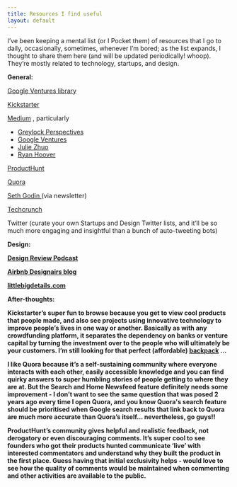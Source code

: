```yaml
---
title: Resources I find useful
layout: default
---
```


I’ve been keeping a mental list (or I Pocket them) of resources that I go to daily, occasionally, sometimes, whenever I’m bored; as the list expands, I thought to share them here (and will be updated periodically! whoop). They’re mostly related to technology, startups, and design. 

<b>General:</b>

<a href = "https://www.gv.com/library/">Google Ventures library </a>

<a href="www.kickstarter.com">Kickstarter</a>

<a href="www.medium.com">Medium</a> , particularly
<ul>
<li><a href="https://medium.com/greylock-perspectives">Greylock Perspectives </a></li>
<li><a href="https://medium.com/@GoogleVentures">Google Ventures </a></li>
<li><a href="https://medium.com/@joulee">Julie Zhuo </a></li>
<li><a href="https://medium.com/@rrhoover">Ryan Hoover </a></li></ul>

<a href="www.producthunt.com">ProductHunt</a>

<a href="www.quora.com">Quora</a>

<a href="http://www.sethgodin.com/sg/">Seth Godin </a> (via newsletter)

<a href="www.techcrunch.com">Techcrunch </a>

Twitter (curate your own Startups and Design Twitter lists, and it’ll be so much more engaging and insightful than a bunch of auto-tweeting bots)


<b>Design:</a>

<a href="http://www.designreviewpodcast.com/">Design Review Podcast </a>  

<a href="http://designairs.com/">Airbnb Designairs blog </a>

<a href="www.littlebigdetails.com">littlebigdetails.com</a>


After-thoughts:

Kickstarter’s super fun to browse because you get to view cool products that people made, and also see projects using innovative technology to improve people’s lives in one way or another. Basically as with any crowdfunding platform, it separates the dependency on banks or venture capital by turning the investment over to the people who will ultimately be your customers. I’m still looking for that perfect (affordable) <a href="https://www.kickstarter.com/projects/aersf/aer-fit-pack-the-gym-work-bag-designed-for-the-cit/description">backpack</a>  ...

I like Quora because it’s a self-sustaining community where everyone interacts with each other, easily accessible knowledge and you can find quirky answers to super humbling stories of people getting to where they are at. But the Search and Home Newsfeed feature definitely needs some improvement - I don’t want to see the same question that was posed 2 years ago every time I open Quora, and you know Quora's search feature should be prioritised when Google search results that link back to Quora are much more accurate than Quora’s itself… nevertheless, go guys!!

ProductHunt’s community gives helpful and realistic feedback, not derogatory or even discouraging comments. It’s super cool to see founders who got their products hunted communicate ‘live’ with interested commentators and understand why they built the product in the first place. Guess having that initial exclusivity helps - would love to see how the quality of comments would be maintained when commenting and other activities are available to the public.